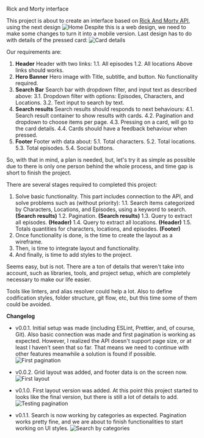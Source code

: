 Rick and Morty interface

This project is about to create an interface based on [Rick And Morty API](https://rickandmortyapi.com/), using the next design
![Home](https://i.ibb.co/3fwSqJW/home.png)
Despite this is a web design, we need to make some changes to turn it into a mobile version.
Last design has to do with details of the pressed card:
![Card details](https://i.ibb.co/PhNhbbt/profile.png)

Our requirements are:

 1. **Header**
	Header with two links:
		1.1. All episodes
		1.2. All locations
	Above links should works.
 2. **Hero Banner**
	 Hero image with Title, subtitle, and button. No functionality required.
 3. **Search Bar**
	 Search bar with dropdown filter, and input text as described above:
	 3.1. Dropdown filter with options: Episodes, Characters, and Locations.
	 3.2. Text input to search by text.
 4. **Search results**
	 Search results should responds to next behaviours:
	 4.1. Search result container to show results with cards.
	 4.2. Pagination and dropdown to choose items per page.
	 4.3. Pressing on a card, will go to the card details.
	 4.4. Cards should have a feedback behaviour when pressed.
5. **Footer**
	Footer with data about:
	5.1. Total characters.
	5.2. Total locations.
	5.3. Total episodes.
	5.4. Social buttons.

So, with that in mind, a plan is needed, but, let's try it as simple as possible due to there is only one person behind the whole process, and time gap is short to finish the project.

There are several stages required to completed this project:

 1. Solve basic functionality.
	 This part includes connection to the API, and solve problems such as (without priority):
	 1.1. Search items categorized by Characters, Locations, and Episodes, using a keyword to search. **(Search results)**
	 1.2. Pagination. **(Search results)**
	 1.3. Query to extract all episodes. **(Header)**
	 1.4. Query to extract all locations. **(Header)**
	 1.5. Totals quantities for characters, locations, and episodes. **(Footer)**
 2. Once functionality is done, is the time to create the layout as a wireframe.
 3. Then, is time to integrate layout and functionality.
 4. And finally, is time to add styles to the project.

Seems easy, but is not. There are a ton of details that weren't take into account, such as libraries, tools, and project setup, which are completely necessary to make our life easier.

Tools like linters, and alias resolver could help a lot. Also to define codification styles, folder structure, git flow, etc, but this time some of them could be avoided.

**Changelog**

 - v0.0.1. Initial setup was made (including ESLint, Prettier, and, of course, Git). Also basic connection was made and first pagination is working as expected. However, I realized the API doesn't support page size, or at least I haven't seen that so far. That means we need to continue with other features meanwhile a solution is found if possible.
 ![First pagination](https://i.ibb.co/wcLL5yT/firstloadandpagination.gif)
 
 - v0.0.2. Grid layout was added, and footer data is on the screen now.
 ![First layout](https://i.ibb.co/Y8kN9bP/footer-data.png)
 
 - v0.1.0. First layout version was added. At this point this project started to looks like the final version, but there is still a lot of details to add.
 ![Testing pagination](https://i.ibb.co/LP4G0V8/basiclayout.png)

 - v0.1.1. Search is now working by categories as expected. Pagination works pretty fine, and we are about to finish functionalities to start working on UI styles.
![Search by categories](https://i.ibb.co/x7H4fZW/search-by-categories.gif)
